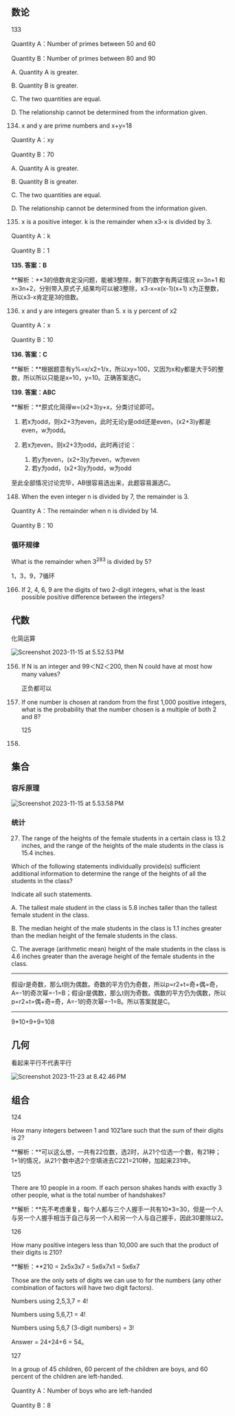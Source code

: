 ## 数论

133

Quantity A：Number of primes between 50 and 60

Quantity B：Number of primes between 80 and 90

A. Quantity A is greater.

B. Quantity B is greater.

C. The two quantities are equal.

D. The relationship cannot be determined from the information given.

134. x and y are prime numbers and x+y=18

Quantity A：xy

Quantity B：70

A. Quantity A is greater.

B. Quantity B is greater.

C. The two quantities are equal.

D. The relationship cannot be determined from the information given.

135. x is a positive integer. k is the remainder when x3-x is divided by 3.

Quantity A：k

Quantity B：1

**135. 答案：B**

**解析：**3的倍数肯定没问题，能被3整除，剩下的数字有两证情况 x=3n+1 和x=3n+2，分别带入原式子,结果均可以被3整除，x3-x=x(x-1)(x+1) x为正整数，所以x3-x肯定是3的倍数。



136. x and y are integers greater than 5. x is y percent of x2

Quantity A：x

Quantity B：10

**136. 答案：C**

**解析：**根据题意有y%=x/x2=1/x，所以xy=100，又因为x和y都是大于5的整数，所以所以只能是x=10，y=10。正确答案选C。

**139. 答案：ABC**

**解析：**原式化简得w=(x2+3)y+x，分类讨论即可。

1. 若x为odd，则x2+3为even，此时无论y是odd还是even，(x2+3)y都是even，w为odd。

2. 若x为even，则x2+3为odd，此时再讨论：
   1. 若y为even，(x2+3)y为even，w为even
   2. 若y为odd，(x2+3)y为odd，w为odd

至此全部情况讨论完毕，AB很容易选出来，此题容易漏选C。

148. When the even integer n is divided by 7, the remainder is 3.

Quantity A：The remainder when n is divided by 14.

Quantity B：10

### 循环规律

What is the remainder when $3^{283}$ is divided by 5?

 1，3，9，7循环

166. If 2, 4, 6, 9 are the digits of two 2-digit integers, what is the least possible positive difference between the integers?

## 代数

化简运算

![Screenshot 2023-11-15 at 5.52.53 PM](https://cdn.jsdelivr.net/gh/davidliuk/images@master/blog/Screenshot%202023-11-15%20at%205.52.53%E2%80%AFPM.png)

156. If N is an integer and 99＜N2＜200, then N could have at most how many values?

     正负都可以

157. If one number is chosen at random from the first 1,000 positive integers, what is the probability that the number chosen is a multiple of both 2 and 8?

     125

158. 

## 集合

### 容斥原理

![Screenshot 2023-11-15 at 5.53.58 PM](https://cdn.jsdelivr.net/gh/davidliuk/images@master/blog/Screenshot%202023-11-15%20at%205.53.58%E2%80%AFPM.png)

### 统计

27. The range of the heights of the female students in a certain class is 13.2 inches, and the range of the heights of the male students in the class is 15.4 inches.

Which of the following statements individually provide(s) sufficient additional information to determine the range of the heights of all the students in the class?

Indicate all such statements.

A. The tallest male student in the class is 5.8 inches taller than the tallest female student in the class.

B. The median height of the male students in the class is 1.1 inches greater than the median height of the female students in the class.

C. The average (arithmetic mean) height of the male students in the class is 4.6 inches greater than the average height of the female students in the class.

---

假设r是奇数，那么t则为偶数。奇数的平方仍为奇数，所以p=r2+t=奇+偶=奇，A=-1的奇次幂=-1=B；假设r是偶数，那么t则为奇数。偶数的平方仍为偶数，所以p=r2+t=偶+奇=奇，A=-1的奇次幂=-1=B。所以答案就是C。

---

9*10+9+9=108

## 几何

看起来平行不代表平行

![Screenshot 2023-11-23 at 8.42.46 PM](https://cdn.jsdelivr.net/gh/davidliuk/images@master/blog/Screenshot%202023-11-23%20at%208.42.46%E2%80%AFPM.png)

## 组合

124

How many integers between 1 and 1021are such that the sum of their digits is 2?

**解析：**可以这么想，一共有22位数，选2时，从21个位选一个数，有21种；1+1的情况，从21个数中选2个空填进去C221=210种，加起来231中。

125

There are 10 people in a room. If each person shakes hands with exactly 3 other people, what is the total number of handshakes?

**解析：**先不考虑重复，每个人都与三个人握手一共有10*3=30，但是一个人与另一个人握手相当于自己与另一个人和另一个人与自己握手，因此30要除以2。

126

How many positive integers less than 10,000 are such that the product of their digits is 210?

**解析：**210 = 2x5x3x7 = 5x6x7x1 = 5x6x7

Those are the only sets of digits we can use to for the numbers (any other combination of factors will have two digit factors).

Numbers using 2,5,3,7 = 4!

Numbers using 5,6,7,1 = 4!

Numbers using 5,6,7 (3-digit numbers) = 3!

Answer = 24+24+6 = 54。

127

In a group of 45 children, 60 percent of the children are boys, and 60 percent of the children are left-handed.

Quantity A：Number of boys who are left-handed

Quantity B：8